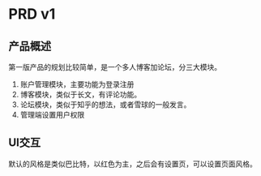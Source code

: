 # PRD v1
## 产品概述
第一版产品的规划比较简单，是一个多人博客加论坛，分三大模块。
1. 账户管理模块，主要功能为登录注册
2. 博客模块，类似于长文，有评论功能。
3. 论坛模块，类似于知乎的想法，或者雪球的一般发言。
4. 管理端设置用户权限

## UI交互
默认的风格是类似巴比特，以红色为主，之后会有设置页，可以设置页面风格。

